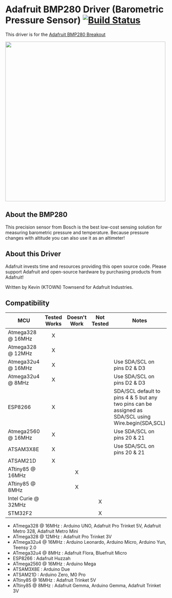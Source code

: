 # Adafruit BMP280 Driver (Barometric Pressure Sensor) [![Build Status](https://travis-ci.com/adafruit/Adafruit_BMP280_Library.svg?branch=master)](https://travis-ci.com/adafruit/Adafruit_BMP280_Library)

This driver is for the [Adafruit BMP280 Breakout](http://www.adafruit.com/products/2651)

<a href="https://www.adafruit.com/product/2651"><img src="assets/board.jpg" width="500"/></a>

## About the BMP280 ##

This precision sensor from Bosch is the best low-cost sensing solution for measuring barometric pressure and temperature. Because pressure changes with altitude you can also use it as an altimeter!

## About this Driver ##

Adafruit invests time and resources providing this open source code.  Please support Adafruit and open-source hardware by purchasing products from Adafruit!

Written by Kevin (KTOWN) Townsend for Adafruit Industries.

<!-- START COMPATIBILITY TABLE -->

## Compatibility

MCU                | Tested Works | Doesn't Work | Not Tested  | Notes
------------------ | :----------: | :----------: | :---------: | -----
Atmega328 @ 16MHz  |      X       |             |            |
Atmega328 @ 12MHz  |      X       |             |            |
Atmega32u4 @ 16MHz |      X       |             |            | Use SDA/SCL on pins D2 &amp; D3
Atmega32u4 @ 8MHz  |      X       |             |            | Use SDA/SCL on pins D2 &amp; D3
ESP8266            |      X       |             |            | SDA/SCL default to pins 4 &amp; 5 but any two pins can be assigned as SDA/SCL using Wire.begin(SDA,SCL)
Atmega2560 @ 16MHz |      X       |             |            | Use SDA/SCL on pins 20 &amp; 21
ATSAM3X8E          |      X       |             |            | Use SDA/SCL on pins 20 &amp; 21
ATSAM21D           |      X       |             |            |
ATtiny85 @ 16MHz   |             |      X       |            |
ATtiny85 @ 8MHz    |             |      X       |            |
Intel Curie @ 32MHz |             |             |     X       |
STM32F2            |             |             |     X       |

  * ATmega328 @ 16MHz : Arduino UNO, Adafruit Pro Trinket 5V, Adafruit Metro 328, Adafruit Metro Mini
  * ATmega328 @ 12MHz : Adafruit Pro Trinket 3V
  * ATmega32u4 @ 16MHz : Arduino Leonardo, Arduino Micro, Arduino Yun, Teensy 2.0
  * ATmega32u4 @ 8MHz : Adafruit Flora, Bluefruit Micro
  * ESP8266 : Adafruit Huzzah
  * ATmega2560 @ 16MHz : Arduino Mega
  * ATSAM3X8E : Arduino Due
  * ATSAM21D : Arduino Zero, M0 Pro
  * ATtiny85 @ 16MHz : Adafruit Trinket 5V
  * ATtiny85 @ 8MHz : Adafruit Gemma, Arduino Gemma, Adafruit Trinket 3V

<!-- END COMPATIBILITY TABLE -->
